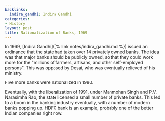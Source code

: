 ```yaml
---
backlinks:
  indira_gandhi: Indira Gandhi
categories:
- History
layout: post
title: Nationalization of Banks, 1969
---
```


In 1969, [Indira Gandhi]({% link notes/indira_gandhi.md %}) issued an ordinance that the state had taken over 14 privately owned banks. The idea was
that major banks should be publicly owned, so that they could work more for the "millions of farmers, artisans,
and other self-employed persons". This was opposed by Desai, who was eventually relieved of his ministry.

Five more banks were nationalized in 1980.

Eventually, with the liberalization of 1991, under Manmohan Singh and P.V. Narasimha Rao, the state licensed a small number of private banks.
This led to a boom in the banking industry eventually, with a number of modern banks popping up. HDFC bank is an example, probably one of the
better Indian companies right now.